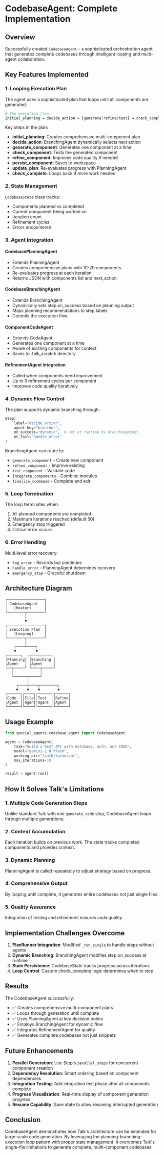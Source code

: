 # CodebaseAgent: Complete Implementation

## Overview

Successfully created `CodebaseAgent` - a sophisticated orchestration agent that generates complete codebases through intelligent looping and multi-agent collaboration.

## Key Features Implemented

### 1. Looping Execution Plan
The agent uses a sophisticated plan that loops until all components are generated:

```python
# The execution flow:
initial_planning → decide_action → [generate|refine|test] → check_complete → [loop or finalize]
```

Key steps in the plan:
- **initial_planning**: Creates comprehensive multi-component plan
- **decide_action**: BranchingAgent dynamically selects next action
- **generate_component**: Generates one component at a time
- **check_component**: Tests the generated component
- **refine_component**: Improves code quality if needed
- **persist_component**: Saves to workspace
- **update_plan**: Re-evaluates progress with PlanningAgent
- **check_complete**: Loops back if more work needed

### 2. State Management
`CodebaseState` class tracks:
- Components planned vs completed
- Current component being worked on
- Iteration count
- Refinement cycles
- Errors encountered

### 3. Agent Integration

#### CodebasePlanningAgent
- Extends PlanningAgent
- Creates comprehensive plans with 10-20 components
- Re-evaluates progress at each iteration
- Returns JSON with components list and next_action

#### CodebaseBranchingAgent  
- Extends BranchingAgent
- Dynamically sets step.on_success based on planning output
- Maps planning recommendations to step labels
- Controls the execution flow

#### ComponentCodeAgent
- Extends CodeAgent
- Generates one component at a time
- Aware of existing components for context
- Saves to .talk_scratch directory

#### RefinementAgent Integration
- Called when components need improvement
- Up to 3 refinement cycles per component
- Improves code quality iteratively

### 4. Dynamic Flow Control

The plan supports dynamic branching through:
```python
Step(
    label="decide_action",
    agent_key="brancher",
    on_success="dynamic",  # Set at runtime by BranchingAgent
    on_fail="handle_error"
)
```

BranchingAgent can route to:
- `generate_component` - Create new component
- `refine_component` - Improve existing
- `test_component` - Validate code
- `integrate_components` - Combine modules
- `finalize_codebase` - Complete and exit

### 5. Loop Termination

The loop terminates when:
1. All planned components are completed
2. Maximum iterations reached (default 50)
3. Emergency stop triggered
4. Critical error occurs

### 6. Error Handling

Multi-level error recovery:
- `log_error` - Records but continues
- `handle_error` - PlanningAgent determines recovery
- `emergency_stop` - Graceful shutdown

## Architecture Diagram

```
┌─────────────────┐
│ CodebaseAgent   │
│   (Master)      │
└────────┬────────┘
         │
         ▼
┌─────────────────┐
│ Execution Plan  │
│   (Looping)     │
└────────┬────────┘
         │
    ┌────┴────┐
    ▼         ▼
┌──────┐  ┌──────────┐
│Planning│ │Branching │
│Agent   │ │Agent     │
└──┬─────┘ └────┬─────┘
   │            │
   └──────┬─────┘
          │
     ┌────┼────┬────────┐
     ▼    ▼    ▼        ▼
┌──────┐┌────┐┌──────┐┌──────┐
│Code  ││File││Test  ││Refine│
│Agent ││Agent│Agent ││Agent │
└──────┘└────┘└──────┘└──────┘
```

## Usage Example

```python
from special_agents.codebase_agent import CodebaseAgent

agent = CodebaseAgent(
    task="build a REST API with database, auth, and CRUD",
    model="gemini-2.0-flash",
    working_dir="/path/to/output",
    max_iterations=50
)

result = agent.run()
```

## How It Solves Talk's Limitations

### 1. Multiple Code Generation Steps
Unlike standard Talk with one `generate_code` step, CodebaseAgent loops through multiple generations.

### 2. Context Accumulation
Each iteration builds on previous work. The state tracks completed components and provides context.

### 3. Dynamic Planning
PlanningAgent is called repeatedly to adjust strategy based on progress.

### 4. Comprehensive Output
By looping until complete, it generates entire codebases not just single files.

### 5. Quality Assurance
Integration of testing and refinement ensures code quality.

## Implementation Challenges Overcome

1. **PlanRunner Integration**: Modified `_run_single` to handle steps without agents
2. **Dynamic Branching**: BranchingAgent modifies step.on_success at runtime
3. **State Persistence**: CodebaseState tracks progress across iterations
4. **Loop Control**: Custom check_complete logic determines when to stop

## Results

The CodebaseAgent successfully:
- ✅ Creates comprehensive multi-component plans
- ✅ Loops through generation until complete
- ✅ Uses PlanningAgent at key decision points
- ✅ Employs BranchingAgent for dynamic flow
- ✅ Integrates RefinementAgent for quality
- ✅ Generates complete codebases not just snippets

## Future Enhancements

1. **Parallel Generation**: Use Step's `parallel_steps` for concurrent component creation
2. **Dependency Resolution**: Smart ordering based on component dependencies  
3. **Integration Testing**: Add integration test phase after all components complete
4. **Progress Visualization**: Real-time display of component generation progress
5. **Resume Capability**: Save state to allow resuming interrupted generation

## Conclusion

CodebaseAgent demonstrates how Talk's architecture can be extended for large-scale code generation. By leveraging the planning-branching-execution loop pattern with proper state management, it overcomes Talk's single-file limitations to generate complete, multi-component codebases.
